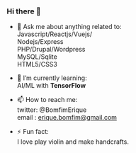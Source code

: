 ### Hi there 👋

- 💬 Ask me about anything related to:<br>
Javascript/Reactjs/Vuejs/<br>
Nodejs/Express<br>
PHP/Drupal/Wordpress<br>
MySQL/Sqlite<br>
HTML5/CSS3<br>

- 🌱 I’m currently learning:<br> 
AI/ML with **TensorFlow**

- 📫 How to reach me:<br>
twitter: @BomfimErique<br>
email  : erique.bomfim@gmail.com<br>

- ⚡ Fun fact:<br>
I love play violin and make handcrafts.

<!--
**eriquebomfim/eriquebomfim** is a ✨ _special_ ✨ repository because its `README.md` (this file) appears on your GitHub profile.

Here are some ideas to get you started:

- 🔭 I’m currently working on ...
- 🌱 I’m currently learning ...
- 👯 I’m looking to collaborate on ...
- 🤔 I’m looking for help with ...
- 💬 Ask me about ...
- 📫 How to reach me: ...
- 😄 Pronouns: ...
- ⚡ Fun fact: ...
-->


